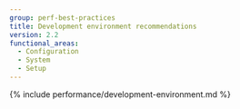 ```yaml
---
group: perf-best-practices
title: Development environment recommendations
version: 2.2
functional_areas:
  - Configuration
  - System
  - Setup
---
```


{% include performance/development-environment.md %}